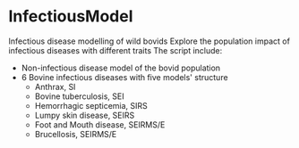 # InfectiousModel
 Infectious disease modelling of wild bovids
 Explore the population impact of infectious diseases with different traits
 The script include: 
 * Non-infectious disease model of the bovid population
 * 6 Bovine infectious diseases with five models' structure 
   + Anthrax, SI
   + Bovine tuberculosis, SEI
   + Hemorrhagic septicemia, SIRS
   + Lumpy skin disease, SEIRS
   + Foot and Mouth disease, SEIRMS/E
   + Brucellosis, SEIRMS/E
